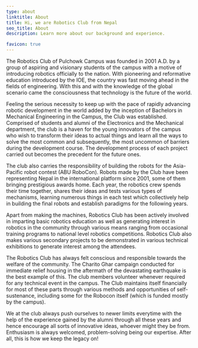 ```yaml
---
type: about
linktitle: About
title: Hi, we are Robotics Club from Nepal
seo_title: About
description: Learn more about our background and experience.

favicon: true
---
```


<!-- You can customize the about page heading and disable social links if desired. The rest of the content can be added with markdown. Please see [Github](https://github.com/wjh18/hugo-liftoff) for a full list of features and documentation.

## Who am I?

Orci varius natoque penatibus et magnis dis parturient montes, nascetur ridiculus mus. Fusce sem augue, tristique luctus lobortis nec, cursus eu erat. Proin dictum vel enim a vestibulum.

## My Experience

Integer est purus, aliquam ac enim aliquet, viverra sodales mauris. Integer neque sapien, fermentum sit amet augue in, vulputate pellentesque turpis. Quisque eget blandit turpis, in semper lectus.

## Learn More

You can also link to [other pages]({{< ref "contact" >}}) in your markdown. -->
 The Robotics Club of Pulchowk Campus was founded in 2001 A.D. by a group of aspiring and visionary students of the campus with a motive of introducing robotics officially to the nation. With pioneering and reformative education introduced by the IOE, the country was fast moving ahead in the fields of engineering. With this and with the knowledge of the global scenario came the consciousness that technology is the future of the world.

Feeling the serious necessity to keep up with the pace of rapidly advancing robotic development in the world added by the inception of Bachelors in Mechanical Engineering in the Campus, the Club was established. Comprised of students and alumni of the Electronics and the Mechanical department, the club is a haven for the young innovators of the campus who wish to transform their ideas to actual things and learn all the ways to solve the most common and subsequently, the most uncommon of barriers during the development course. The development process of each project carried out becomes the precedent for the future ones.

The club also carries the responsibility of building the robots for the Asia-Pacific robot contest (ABU RoboCon). Robots made by the Club have been representing Nepal in the international platform since 2001, some of them bringing prestigious awards home. Each year, the robotics crew spends their time together, shares their ideas and tests various types of mechanisms, learning numerous things in each test which collectively help in building the final robots and establish paradigms for the following years.

Apart from making the machines, Robotics Club has been actively involved in imparting basic robotics education as well as generating interest in robotics in the community through various means ranging from occasional training programs to national level robotics competitions. Robotics Club also makes various secondary projects to be demonstrated in various technical exhibitions to generate interest among the attendees.

The Robotics Club has always felt conscious and responsible towards the welfare of the community. The Charito Ghar campaign conducted for immediate relief housing in the aftermath of the devastating earthquake is the best example of this. The club members volunteer whenever required for any technical event in the campus. The Club maintains itself financially for most of these parts through various methods and opportunities of self-sustenance, including some for the Robocon itself (which is funded mostly by the campus).

We at the club always push ourselves to newer limits everytime with the help of the experience gained by the alumni through all these years and hence encourage all sorts of innovative ideas, whoever might they be from. Enthusiasm is always welcomed, problem-solving being our expertise. After all, this is how we keep the legacy on!